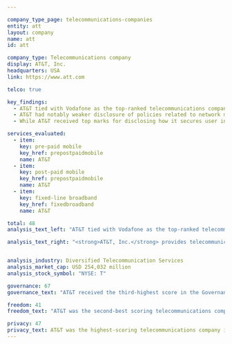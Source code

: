 ```yaml
---

company_type_page: telecommunications-companies
entity: att
layout: company
name: att
id: att

company_type: Telecommunications company
display: AT&T, Inc.
headquarters: USA
link: https://www.att.com

telco: true

key_findings:
  - AT&T tied with Vodafone as the top-ranked telecommunications company in the 2017 Index.
  - AT&T had notably weaker disclosure of policies related to network management and network shutdowns in comparison to Vodafone.
  - While AT&T received top marks for disclosing how it secures user information, it should be more transparent about what user information it collects, shares, and retains.

services_evaluated:
  - item:
    key: pre-paid mobile
    key_href: prepostpaidmobile
    name: AT&T
  - item:
    key: post-paid mobile
    key_href: prepostpaidmobile
    name: AT&T
  - item:
    key: fixed-line broadband
    key_href: fixedbroadband
    name: AT&T

total: 48
analysis_text_left: "AT&T tied with Vodafone as the top-ranked telecommunications company of the 2017 Index. A member of the Telecommunications Industry Dialogue (TID), AT&T made notable improvements in 2016, including conducting a human rights impact assessment of its operations in Mexico, and clarifying of its process for handling private requests for content and account restrictions and user information. Notably, AT&T made strong commitments to freedom of expression and privacy as human rights at the corporate level. However, it had weaker disclosure of actual policies that affect users’ freedom of expression and privacy in practice—as demonstrated by its higher scores in the Governance category compared to its performance in other Index categories. Nonetheless, AT&T disclosed more about its policies and practices that affect users’ freedom of expression and privacy than all other telecommunications companies evaluated, apart from Vodafone. However, <a href=\"http://www.thedailybeast.com/articles/2016/10/25/at-t-is-spying-on-americans-for-profit.html\" target=\"_blank\">new information</a> about Hemisphere, a warrantless surveillance tool created by AT&T and marketed to U.S. law enforcement, raises questions about the company’s commitment to users’ privacy in practice."

analysis_text_right: "<strong>AT&T, Inc.</strong> provides telecommunications services in the United States and internationally. In 2015, the company expanded its operations to Mexico, after purchasing two Mexican telecommunications companies. The company offers data and voice services to approximately <a href=\"https://www.att.com/Common/about_us/pdf/att_btn.pdf\" target=\"_blank\">144 million wireless subscribers</a> in the US and Mexico."


analysis_industry: Diversified Telecommunication Services
analysis_market_cap: USD 254,032 million
analysis_stock_symbol: "NYSE: T"

governance: 67
governance_text: "AT&T received the third-highest score in the Governance category among telecommunications companies, behind Vodafone and Orange, and the fifth-highest score of all 22 companies evaluated. <br /><br /> AT&T publicly committed to respect human rights, including freedom of expression and privacy (G1), and provided evidence of senior-level oversight over these issues (G2). AT&T also disclosed it <a href=\"https://about.att.com/content/dam/csr/PDFs/ATT_Industry_Dialogue_Reporting_Matrix.pdf\" target=\"_blank\">conducted a human rights impact assessment</a> (HRIA) after expanding into Mexico. However, since the HRIA was conducted after AT&T had already entered the market, it received partial credit (G4). AT&T had the fourth-highest score among telecommunications companies on disclosure of grievance and remedy mechanisms (G6). It did not disclose a company-wide grievance mechanism that includes freedom of expression concerns, and aside from its policies on responding to copyright counter-notices, did not reveal its process for responding to freedom of expression or privacy complaints."

freedom: 41
freedom_text: "AT&T was the second-best scoring telecommunications company in the Freedom of Expression category, behind Vodafone.<br /><br /><strong>Content removal and account restriction requests:</strong> AT&T was one of only four telecommunications companies to receive any credit for disclosing its handling of government and private requests to restrict content or accounts (F5-F7). Notably, AT&T was one of two telecommunications companies to receive any credit for publishing data on government requests to restrict content or user accounts (F6). The company improved its disclosures since 2015 by clarifying it does not entertain private requests.<br /><br /><strong>Network management and shutdowns:</strong> AT&T disclosed less information than Vodafone on its policies related to network management and shutdowns, but more than most telecommunications companies evaluated. While the company revealed reasons it may engage in network management practices, it did not clearly indicate it will not engage in content blocking/prioritization practices (F9). AT&T provided minimal disclosure on its policies related to network shutdowns (F10). It is unclear whether there are any legal factors prohibiting AT&T from disclosing more about its network shutdown policies, as the <a href=\"http://epic.org/foia/dhs/internet-kill-switch/\" target=\"_blank\">U.S. government’s policy on network shutdowns</a> is secret.<br /><br /><strong>Identity policy:</strong> AT&T did not disclose that it requires prepaid mobile service users to verify their identity with a government issued ID, making it one of only two telecommunications companies evaluated to receive full credit on this indicator (F11)."

privacy: 47
privacy_text: AT&T was the highest-scoring telecommunications company in the Privacy category. <br /><br /><strong>Handling of user information:</strong> AT&T disclosed more than all other telecommunications companies apart from Vodafone about how it handles user information (P3-P8). Still, it did not fully disclose what types of user information it collects (P3), shares (P4), and why (P5). The company revealed even less information about how long it retains this information (P6), although it was the only telecommunications company to score any points on this indicator. AT&T had a similar level of disclosure as Vodafone on how users can control what information about them is collected and shared (P7) but lagged behind Vodafone on disclosure of users’ ability to obtain all of the information a company holds on them (P8).<br /><br /><strong>Requests for user information:</strong> AT&T received the highest score of all telecommunications companies for its disclosure of its process for responding to and complying with government and private requests for user information (P10, P11). AT&T did not indicate whether it notifies users about requests for their information (P12).<br /><br /><strong>Security:</strong> AT&T disclosed more than all telecommunications companies about its security policies and was the only one of its peers to receive full credit for disclosure about its internal processes for ensuring that user data is secure (P13). AT&T was also one of only three companies in the entire Index to reveal any information about how it handles data breaches, although its disclosure still fell short (P15).
---
```

